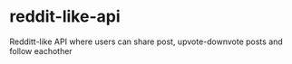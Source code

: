 # reddit-like-api
Redditt-like API where users can share post, upvote-downvote posts and follow eachother

